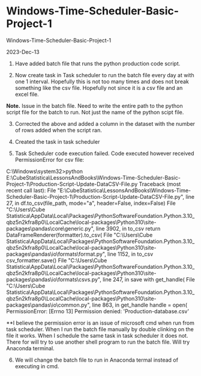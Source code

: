 # Windows-Time-Scheduler-Basic-Project-1


Windows-Time-Scheduler-Basic-Project-1



2023-Dec-13 

1. Have added batch file that runs the python production code script.

2. Now create task in Task scheduler to run the batch file every day at with one 1 interval. Hopefully this is not too many times and does not break something like the csv file. Hopefully not since it is a csv file and an excel file.

**Note.** Issue in the batch file. Need to write the entire path to the python script file for the batch to run. Not just the name of the python scipt file.

3. Corrected the above and added a column in the dataset with the number of rows added when the script ran.

4. Created the task in task scheduler

5. Task Scheduler code execution failed. Code executed however received PermissionError for csv file:

C:\Windows\system32>python E:\CubeStatistica\LessonsAndBooks\Windows-Time-Scheduler-Basic-Project-1\Production-Script-Update-DataCSV-File.py
Traceback (most recent call last):
  File "E:\CubeStatistica\LessonsAndBooks\Windows-Time-Scheduler-Basic-Project-1\Production-Script-Update-DataCSV-File.py", line 27, in <module>
    df.to_csv(file_path, mode="a", header=False, index=False)
  File "C:\Users\Cube Statistica\AppData\Local\Packages\PythonSoftwareFoundation.Python.3.10_qbz5n2kfra8p0\LocalCache\local-packages\Python310\site-packages\pandas\core\generic.py", line 3902, in to_csv
    return DataFrameRenderer(formatter).to_csv(
  File "C:\Users\Cube Statistica\AppData\Local\Packages\PythonSoftwareFoundation.Python.3.10_qbz5n2kfra8p0\LocalCache\local-packages\Python310\site-packages\pandas\io\formats\format.py", line 1152, in to_csv
    csv_formatter.save()
  File "C:\Users\Cube Statistica\AppData\Local\Packages\PythonSoftwareFoundation.Python.3.10_qbz5n2kfra8p0\LocalCache\local-packages\Python310\site-packages\pandas\io\formats\csvs.py", line 247, in save
    with get_handle(
  File "C:\Users\Cube Statistica\AppData\Local\Packages\PythonSoftwareFoundation.Python.3.10_qbz5n2kfra8p0\LocalCache\local-packages\Python310\site-packages\pandas\io\common.py", line 863, in get_handle
    handle = open(
PermissionError: [Errno 13] Permission denied: 'Production-database.csv'


**I believe the permission error is an issue of microsoft cmd when run from task scheduler. When I run the batch file manually by double clinking on the file it works. When I schedule the same task in task scheduler it does not. There for will try to use another shell program to run the batch file. Will try Anaconda terminal. 

6. We will change the batch file to run in Anaconda termal instead of executing in cmd.


